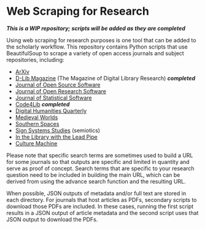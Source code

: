 # Web Scraping for Research

***This is a WIP repository; scripts will be added as they are completed*** 

Using web scraping for research purposes is one tool that can be added to the scholarly workflow. This repository contains Python scripts that use BeautifulSoup to scrape a variety of open access journals and subject repositories, including: 

- [ArXiv](https://arxiv.org/)
- [D-Lib Magazine](http://www.dlib.org/) (The Magazine of Digital Library Research) ***completed***
- [Journal of Open Source Software](https://joss.theoj.org/)
- [Journal of Open Research Software](https://openresearchsoftware.metajnl.com/)
- [Journal of Statistical Software](https://www.jstatsoft.org/index)
- [Code4Lib](https://code4lib.org/) ***completed***
- [Digital Humanities Quarterly](http://www.digitalhumanities.org/dhq/)
- [Medieval Worlds](https://medieval.vlg.oeaw.ac.at/index.php/medievalworlds)
- [Southern Spaces](https://southernspaces.org/)
- [Sign Systems Studies](http://www.sss.ut.ee/index.php/sss) (semiotics)
- [In the Library with the Lead Pipe](http://www.inthelibrarywiththeleadpipe.org/)
- [Culture Machine](https://culturemachine.co/)

Please note that specific search terms are sometimes used to build a URL for some journals so that outputs are specific and limited in quantity and serve as proof of concept. Search terms that are specific to your research question need to be included in building the main URL, which can be derived from using the advance search function and the resulting URL. 

When possible, JSON outputs of metadata and/or full text are stored in each directory. For journals that host articles as PDFs, secondary scripts to download those PDFs are included. In these cases, running the first script results in a JSON output of article metadata and the second script uses that JSON output to download the PDFs.

